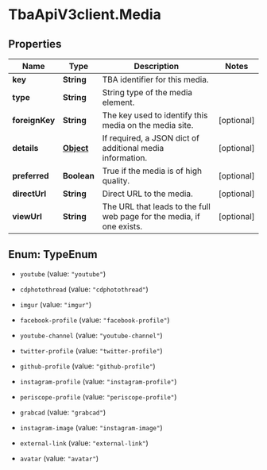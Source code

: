 # TbaApiV3client.Media

## Properties

Name | Type | Description | Notes
------------ | ------------- | ------------- | -------------
**key** | **String** | TBA identifier for this media. | 
**type** | **String** | String type of the media element. | 
**foreignKey** | **String** | The key used to identify this media on the media site. | [optional] 
**details** | [**Object**](.md) | If required, a JSON dict of additional media information. | [optional] 
**preferred** | **Boolean** | True if the media is of high quality. | [optional] 
**directUrl** | **String** | Direct URL to the media. | [optional] 
**viewUrl** | **String** | The URL that leads to the full web page for the media, if one exists. | [optional] 



## Enum: TypeEnum


* `youtube` (value: `"youtube"`)

* `cdphotothread` (value: `"cdphotothread"`)

* `imgur` (value: `"imgur"`)

* `facebook-profile` (value: `"facebook-profile"`)

* `youtube-channel` (value: `"youtube-channel"`)

* `twitter-profile` (value: `"twitter-profile"`)

* `github-profile` (value: `"github-profile"`)

* `instagram-profile` (value: `"instagram-profile"`)

* `periscope-profile` (value: `"periscope-profile"`)

* `grabcad` (value: `"grabcad"`)

* `instagram-image` (value: `"instagram-image"`)

* `external-link` (value: `"external-link"`)

* `avatar` (value: `"avatar"`)




